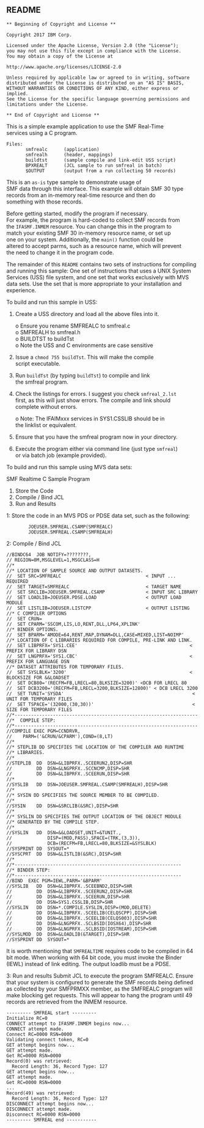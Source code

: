 ## README 
```
** Beginning of Copyright and License **

Copyright 2017 IBM Corp.                                           
                                                                    
Licensed under the Apache License, Version 2.0 (the "License");    
you may not use this file except in compliance with the License.   
You may obtain a copy of the License at                            
                                                                    
http://www.apache.org/licenses/LICENSE-2.0                         
                                                                   
Unless required by applicable law or agreed to in writing, software 
distributed under the License is distributed on an "AS IS" BASIS,  
WITHOUT WARRANTIES OR CONDITIONS OF ANY KIND, either express or implied.  
See the License for the specific language governing permissions and  
limitations under the License.                    

** End of Copyright and License **        
```
This is a simple example application to use the SMF Real-Time          
services using a C program.                                            
```                                                                       
Files:                                                                 
       smfrealc      (application)                                     
       smfrealh      (header, mappings)                                
       buildtst      (sample compile and link-edit USS script)         
       BPXREALT      (JCL sample to run smfreal in batch)              
       $OUTPUT       (output from a run collecting 50 records)         
```                                                                       
This is an `as-is` type sample to demonstrate usage of                 
SMF data through this interface. This example will obtain SMF 30 
type records from an in-memory real-time resource and then do       
something with those records.              
                                                                       
Before getting started, modify the program if necessary.               
For example, the program is hard-coded to collect SMF records from     
the `IFASMF.INMEM` resource. You can change this in the program to     
match your existing SMF 30 in-memory resource name, or set up     
one on your system. Additionally, the `main()` function could be      
altered to accept parms, such as a resource name, which will prevent   
the need to change it in the program code.                             
                                                    
The remainder of this `README` contains two sets of instructions for
compiling and running this sample:  One set of instructions that
uses a UNIX System Services (USS) file system, and one set that 
works exclusively with MVS data sets. Use the set that is more
appropriate to your installation and experience.													
                                                                       
To build and run this sample in USS:
                                                                       
  1) Create a USS directory and load all the above files into it.        
                                                                       
       o Ensure you rename SMFREALC to smfreal.c                         
       o SMFREALH to smfreal.h                                           
       o BUILDTST to buildTst                                            
       o Note the USS and C environments are case sensitive              
                                                                      
  2) Issue a `chmod 755 buildTst`. This will make the compile          
     script executable.                                                  
                                                                       
  3) Run `buildTst` (by typing `buildTst`) to compile and link             
     the smfreal program.                                                
                                                                       
  4) Check the listings for errors.  I suggest you check `smfreal_2.lst`   
     first, as this will just show errors.  The compile and link should  
     complete without errors.                                            
                                                                      
      o Note:  The IFAIMxxx services in SYS1.CSSLIB should be in         
               the linklist or equivalent.                               
                                                                       
  5) Ensure that you have the smfreal program now in your directory.     
                                                                       
  6) Execute the program either via command line (just type `smfreal`)     
     or via batch job (example provided).                                
                     
					 
					 
To build and run this sample using MVS data sets:
																	   
SMF Realtime C Sample Program

1) Store the Code
2) Compile / Bind JCL
3) Run and Results


1: Store the code in an MVS PDS or PDSE data set, such as the following:
```
		JOEUSER.SMFREAL.CSAMP(SMFREALC) 
		JOEUSER.SMFREAL.CSAMP(SMFREALH) 
```
2: Compile / Bind JCL
```
//BINDC64  JOB NOTIFY=????????,                                          
// REGION=0M,MSGLEVEL=1,MSGCLASS=H                                      
//*                                                                     
//* LOCATION OF SAMPLE SOURCE AND OUTPUT DATASETS.                      
//  SET SRC=SMFREALC                               < INPUT ... REQUIRED       
//  SET TARGET=SMFREALC                            < TARGET NAME              
//  SET SRCLIB=JOEUSER.SMFREAL.CSAMP               < INPUT SRC LIBRARY        
//  SET LOADLIB=JOEUSER.PDSE.LOAD                  < OUTPUT LOAD MODULE       
//  SET LISTLIB=JOEUSER.LISTCPP                    < OUTPUT LISTING           
//* C COMPILER OPTIONS                                                  
//  SET CRUN=                                                           
//  SET CPARM='SSCOM,LIS,LO,RENT,DLL,LP64,XPLINK'                       
//* BINDER OPTIONS.                                                     
//  SET BPARM='AMODE=64,RENT,MAP,DYNAM=DLL,CASE=MIXED,LIST=NOIMP'       
//* LOCATION OF C LIBRARIES REQUIRED FOR COMPILE, PRE-LINK AND LINK.    
//  SET LIBPRFX='SYS1.CEE'                                         < PREFIX FOR LIBRARY DSN   
//  SET LNGPRFX='SYS1.CBC'                                         < PREFIX FOR LANGUAGE DSN  
//* DATASET ATTRIBUTES FOR TEMPORARY FILES.                             
//  SET SYSLBLK='3200'                                             < BLOCKSIZE FOR &&LOADSET  
//  SET DCB80='(RECFM=FB,LRECL=80,BLKSIZE=3200)' <DCB FOR LRECL 80      
//  SET DCB3200='(RECFM=FB,LRECL=3200,BLKSIZE=12800)' < DCB LRECL 3200  
//  SET TUNIT='SYSDA'                                               < UNIT FOR TEMPORARY FILES
//  SET TSPACE='(32000,(30,30))'                                    < SIZE FOR TEMPORARY FILES
//*-------------------------------------------------------------------  
//*  COMPILE STEP:                                                      
//*-------------------------------------------------------------------  
//COMPILE EXEC PGM=CCNDRVR,                                             
//    PARM=('&CRUN/&CPARM'),COND=(8,LT)                                 
//*                                                                     
//* STEPLIB DD SPECIFIES THE LOCATION OF THE COMPILER AND RUNTIME       
//* LIBRARIES.                                                          
//*                                                                     
//STEPLIB  DD  DSN=&LIBPRFX..SCEERUN2,DISP=SHR                          
//         DD  DSN=&LNGPRFX..SCCNCMP,DISP=SHR                           
//         DD  DSN=&LIBPRFX..SCEERUN,DISP=SHR                           
//*                                                                                                                                                                                                 
//SYSLIB   DD  DSN=JOEUSER.SMFREAL.CSAMP(SMFREALH),DISP=SHR                                       
//*                                                                     
//* SYSIN DD SPECIFIES THE SOURCE MEMBER TO BE COMPILED.                
//*                                                                     
//SYSIN    DD  DSN=&SRCLIB(&SRC),DISP=SHR                               
//*                                                                     
//* SYSLIN DD SPECIFIES THE OUTPUT LOCATION OF THE OBJECT MODULE        
//* GENERATED BY THE COMPILE STEP.                                      
//*                                                                     
//SYSLIN   DD  DSN=&&LOADSET,UNIT=&TUNIT.,                              
//             DISP=(MOD,PASS),SPACE=(TRK,(3,3)),                       
//             DCB=(RECFM=FB,LRECL=80,BLKSIZE=&SYSLBLK)                 
//SYSPRINT DD  SYSOUT=*                                                 
//SYSCPRT  DD  DSN=&LISTLIB(&SRC),DISP=SHR                              
//*                                                                     
//*-------------------------------------------------------------        
//* BINDER STEP:                                                        
//*-------------------------------------------------------------        
//BIND  EXEC PGM=IEWL,PARM='&BPARM'                                     
//SYSLIB   DD  DSN=&LIBPRFX..SCEEBND2,DISP=SHR                          
//         DD  DSN=&LIBPRFX..SCEERUN2,DISP=SHR                          
//         DD  DSN=&LIBPRFX..SCEERUN,DISP=SHR                           
//         DD  DSN=SYS1.CSSLIB,DISP=SHR                                 
//SYSLIN   DD  DSN=*.COMPILE.SYSLIN,DISP=(MOD,DELETE)                   
//         DD  DSN=&LIBPRFX..SCEELIB(CELQSCPP),DISP=SHR                 
//         DD  DSN=&LIBPRFX..SCEELIB(CELQS003),DISP=SHR                 
//         DD  DSN=&LNGPRFX..SCLBSID(IOSX64),DISP=SHR                   
//         DD  DSN=&LNGPRFX..SCLBSID(IOSTREAM),DISP=SHR                 
//SYSLMOD  DD  DSN=&LOADLIB(&TARGET),DISP=SHR                           
//SYSPRINT DD  SYSOUT=*                                                 
```
It is worth mentioning that `SMFREALTIME` requires code to be compiled
in 64 bit mode. When working with 64 bit code, you must invoke the 
Binder (IEWL) instead of link editing. The output loadlib must be a 
PDSE.

3: Run and results
	Submit JCL to execute the program SMFREALC. Ensure that your 
	system is configured to generate the SMF records being defined 
	as collected by your SMFPRMXX member, as the SMFREALC program 
	will make blocking get requests. This will appear to hang the 
	program until 49 records are retrieved from the INMEM resource.
```
--------- SMFREAL start ---------
Initialize RC=0                               
CONNECT attempt to IFASMF.INMEM begins now...
CONNECT attempt made.                         
Connect RC=0000 RSN=0000                      
Validating connect token, RC=0                
GET attempt begins now...                     
GET attempt made.                             
Get RC=0000 RSN=0000                          
Record(0) was retrieved:                      
  Record Length: 36, Record Type: 127         
GET attempt begins now...                     
GET attempt made.                             
Get RC=0000 RSN=0000
...                          
Record(49) was retrieved:             
  Record Length: 36, Record Type: 127
DISCONNECT attempt begins now...      
DISCONNECT attempt made.              
Disconnect RC=0000 RSN=0000           
--------- SMFREAL end -----------   
```													   
